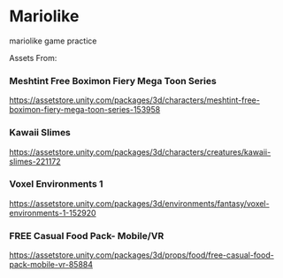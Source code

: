 # Mariolike
mariolike game practice

Assets From:

### Meshtint Free Boximon Fiery Mega Toon Series

https://assetstore.unity.com/packages/3d/characters/meshtint-free-boximon-fiery-mega-toon-series-153958

### Kawaii Slimes

https://assetstore.unity.com/packages/3d/characters/creatures/kawaii-slimes-221172

### Voxel Environments 1

https://assetstore.unity.com/packages/3d/environments/fantasy/voxel-environments-1-152920

### FREE Casual Food Pack- Mobile/VR

https://assetstore.unity.com/packages/3d/props/food/free-casual-food-pack-mobile-vr-85884